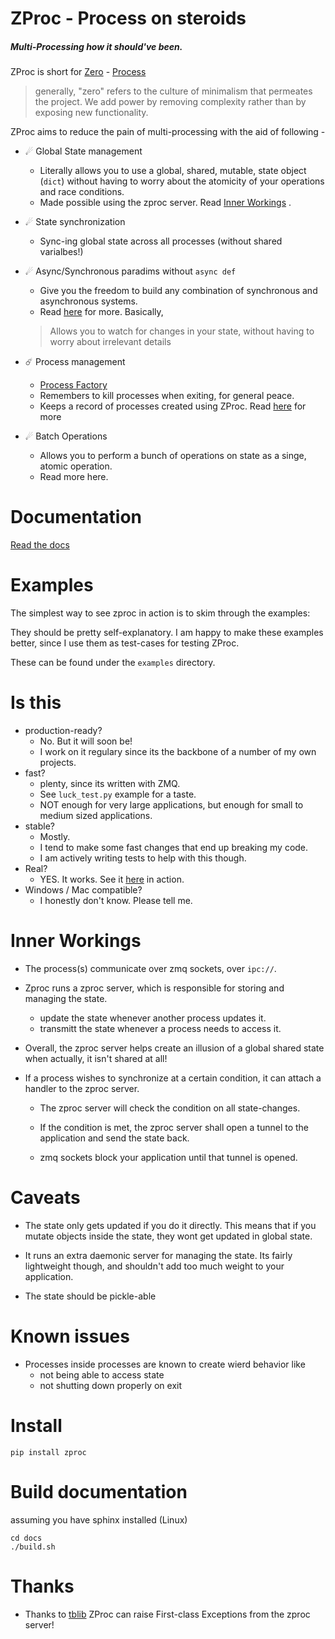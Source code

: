 # ZProc - Process on steroids
##### Multi-Processing how it should've been.

ZProc is short for [Zero](http://zguide.zeromq.org/page:all#The-Zen-of-Zero) - [Process](https://docs.python.org/3.6/library/multiprocessing.html#multiprocessing.Process)

>generally, "zero" refers to the culture of minimalism that permeates the project. We add power by removing complexity rather than by exposing new functionality.

ZProc aims to reduce the pain of multi-processing with the aid of following -

- ☄ Global State management
    - Literally allows you to use a global, shared, mutable, state object (`dict`) without having to worry about the atomicity of your operations and race conditions.
    - Made possible using the zproc server. Read [Inner Workings](https://github.com/pycampers/zproc#inner-workings) .

- ☄ State synchronization
    - Sync-ing global state across all processes (without shared varialbes!)

- ☄ Async/Synchronous paradims without `async def`
    - Give you the freedom to build any combination of synchronous and asynchronous systems.
    - Read [here](http://zproc.readthedocs.io/en/latest/source/zproc.html#zproc.zproc.ZeroState) for more. Basically,
    > Allows you to watch for changes in your state, without having to worry about irrelevant details

- ☄️ Process management
    - [Process Factory](http://zproc.readthedocs.io/en/latest/source/zproc.html#zproc.zproc.Context.process_factory)
    - Remembers to kill processes when exiting, for general peace.
    - Keeps a record of processes created using ZProc. Read [here](http://zproc.readthedocs.io/en/latest/source/zproc.html#zproc.zproc.Context) for more

- ☄ Batch Operations
    - Allows you to perform a bunch of operations on state as a singe, atomic operation.
    - Read more here.


# Documentation

[Read the docs](http://zproc.readthedocs.io/en/latest/)


# Examples

The simplest way to see zproc in action is to skim through the examples:

They should be pretty self-explanatory. I am happy to make these examples better, since I use them as test-cases for testing ZProc.

These can be found under the `examples` directory.


# Is this
- production-ready?
    - No. But it will soon be!
    - I work on it regulary since its the backbone of a number of my own projects.
- fast?
    - plenty, since its written with ZMQ.
    - See `luck_test.py` example for a taste.
    - NOT enough for very large applications, but enough for small to medium sized applications.
- stable?
    - Mostly.
    - I tend to make some fast changes that end up breaking my code.
    - I am actively writing tests to help with this though.
- Real?
    - YES. It works. See it [here](https://github.com/pycampers/muro) in action.
- Windows / Mac compatible?
    - I honestly don't know. Please tell me.

# Inner Workings

- The process(s) communicate over zmq sockets, over `ipc://`.

- Zproc runs a zproc server, which is responsible for storing and managing the state.
    - update the state whenever another process updates it.
    - transmitt the state whenever a process needs to access it.

- Overall, the zproc server helps create an illusion of a global shared state when actually, it isn't shared at all!

- If a process wishes to synchronize at a certain condition, it can attach a handler to the zproc server.

    - The zproc server will check the condition on all state-changes.

    - If the condition is met, the zproc server shall open a tunnel to the application and send the state back.

    - zmq sockets block your application until that tunnel is opened.

# Caveats

- The state only gets updated if you do it directly. This means that if you mutate objects inside the state, they wont get updated in global state.

- It runs an extra daemonic server for managing the state. Its fairly lightweight though, and shouldn't add too much weight to your application.

- The state should be pickle-able

# Known issues

- Processes inside processes are known to create wierd behavior like
    - not being able to access state
    - not shutting down properly on exit


# Install
`pip install zproc  `

# Build documentation

assuming you have sphinx installed (Linux)
```
cd docs
./build.sh
```

# Thanks

- Thanks to [tblib](https://github.com/ionelmc/python-tblib) ZProc can raise First-class Exceptions from the zproc server!
